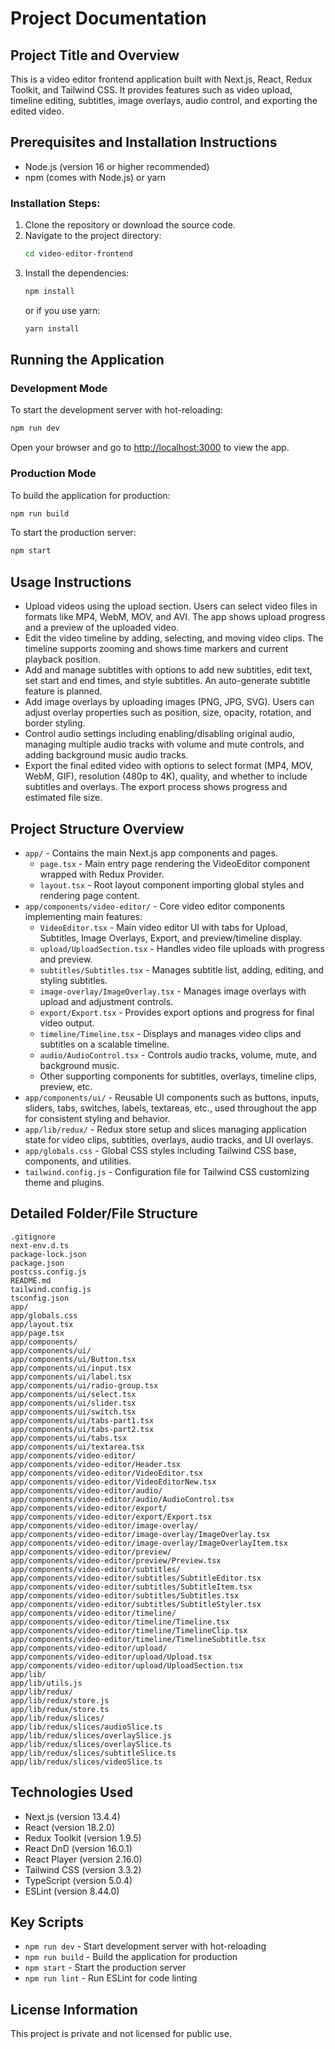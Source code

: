 # Project Documentation

## Project Title and Overview
This is a video editor frontend application built with Next.js, React, Redux Toolkit, and Tailwind CSS. It provides features such as video upload, timeline editing, subtitles, image overlays, audio control, and exporting the edited video.

## Prerequisites and Installation Instructions
- Node.js (version 16 or higher recommended)
- npm (comes with Node.js) or yarn

### Installation Steps:
1. Clone the repository or download the source code.
2. Navigate to the project directory:
   ```bash
   cd video-editor-frontend
   ```
3. Install the dependencies:
   ```bash
   npm install
   ```
   or if you use yarn:
   ```bash
   yarn install
   ```

## Running the Application

### Development Mode
To start the development server with hot-reloading:
```bash
npm run dev
```
Open your browser and go to [http://localhost:3000](http://localhost:3000) to view the app.

### Production Mode
To build the application for production:
```bash
npm run build
```
To start the production server:
```bash
npm start
```

## Usage Instructions
- Upload videos using the upload section. Users can select video files in formats like MP4, WebM, MOV, and AVI. The app shows upload progress and a preview of the uploaded video.
- Edit the video timeline by adding, selecting, and moving video clips. The timeline supports zooming and shows time markers and current playback position.
- Add and manage subtitles with options to add new subtitles, edit text, set start and end times, and style subtitles. An auto-generate subtitle feature is planned.
- Add image overlays by uploading images (PNG, JPG, SVG). Users can adjust overlay properties such as position, size, opacity, rotation, and border styling.
- Control audio settings including enabling/disabling original audio, managing multiple audio tracks with volume and mute controls, and adding background music audio tracks.
- Export the final edited video with options to select format (MP4, MOV, WebM, GIF), resolution (480p to 4K), quality, and whether to include subtitles and overlays. The export process shows progress and estimated file size.

## Project Structure Overview
- `app/` - Contains the main Next.js app components and pages.
  - `page.tsx` - Main entry page rendering the VideoEditor component wrapped with Redux Provider.
  - `layout.tsx` - Root layout component importing global styles and rendering page content.
- `app/components/video-editor/` - Core video editor components implementing main features:
  - `VideoEditor.tsx` - Main video editor UI with tabs for Upload, Subtitles, Image Overlays, Export, and preview/timeline display.
  - `upload/UploadSection.tsx` - Handles video file uploads with progress and preview.
  - `subtitles/Subtitles.tsx` - Manages subtitle list, adding, editing, and styling subtitles.
  - `image-overlay/ImageOverlay.tsx` - Manages image overlays with upload and adjustment controls.
  - `export/Export.tsx` - Provides export options and progress for final video output.
  - `timeline/Timeline.tsx` - Displays and manages video clips and subtitles on a scalable timeline.
  - `audio/AudioControl.tsx` - Controls audio tracks, volume, mute, and background music.
  - Other supporting components for subtitles, overlays, timeline clips, preview, etc.
- `app/components/ui/` - Reusable UI components such as buttons, inputs, sliders, tabs, switches, labels, textareas, etc., used throughout the app for consistent styling and behavior.
- `app/lib/redux/` - Redux store setup and slices managing application state for video clips, subtitles, overlays, audio tracks, and UI overlays.
- `app/globals.css` - Global CSS styles including Tailwind CSS base, components, and utilities.
- `tailwind.config.js` - Configuration file for Tailwind CSS customizing theme and plugins.

## Detailed Folder/File Structure
```
.gitignore
next-env.d.ts
package-lock.json
package.json
postcss.config.js
README.md
tailwind.config.js
tsconfig.json
app/
app/globals.css
app/layout.tsx
app/page.tsx
app/components/
app/components/ui/
app/components/ui/Button.tsx
app/components/ui/input.tsx
app/components/ui/label.tsx
app/components/ui/radio-group.tsx
app/components/ui/select.tsx
app/components/ui/slider.tsx
app/components/ui/switch.tsx
app/components/ui/tabs-part1.tsx
app/components/ui/tabs-part2.tsx
app/components/ui/tabs.tsx
app/components/ui/textarea.tsx
app/components/video-editor/
app/components/video-editor/Header.tsx
app/components/video-editor/VideoEditor.tsx
app/components/video-editor/VideoEditorNew.tsx
app/components/video-editor/audio/
app/components/video-editor/audio/AudioControl.tsx
app/components/video-editor/export/
app/components/video-editor/export/Export.tsx
app/components/video-editor/image-overlay/
app/components/video-editor/image-overlay/ImageOverlay.tsx
app/components/video-editor/image-overlay/ImageOverlayItem.tsx
app/components/video-editor/preview/
app/components/video-editor/preview/Preview.tsx
app/components/video-editor/subtitles/
app/components/video-editor/subtitles/SubtitleEditor.tsx
app/components/video-editor/subtitles/SubtitleItem.tsx
app/components/video-editor/subtitles/Subtitles.tsx
app/components/video-editor/subtitles/SubtitleStyler.tsx
app/components/video-editor/timeline/
app/components/video-editor/timeline/Timeline.tsx
app/components/video-editor/timeline/TimelineClip.tsx
app/components/video-editor/timeline/TimelineSubtitle.tsx
app/components/video-editor/upload/
app/components/video-editor/upload/Upload.tsx
app/components/video-editor/upload/UploadSection.tsx
app/lib/
app/lib/utils.js
app/lib/redux/
app/lib/redux/store.js
app/lib/redux/store.ts
app/lib/redux/slices/
app/lib/redux/slices/audioSlice.ts
app/lib/redux/slices/overlaySlice.js
app/lib/redux/slices/overlaySlice.ts
app/lib/redux/slices/subtitleSlice.ts
app/lib/redux/slices/videoSlice.ts
```

## Technologies Used
- Next.js (version 13.4.4)
- React (version 18.2.0)
- Redux Toolkit (version 1.9.5)
- React DnD (version 16.0.1)
- React Player (version 2.16.0)
- Tailwind CSS (version 3.3.2)
- TypeScript (version 5.0.4)
- ESLint (version 8.44.0)

## Key Scripts
- `npm run dev` - Start development server with hot-reloading
- `npm run build` - Build the application for production
- `npm start` - Start the production server
- `npm run lint` - Run ESLint for code linting

## License Information
This project is private and not licensed for public use.
